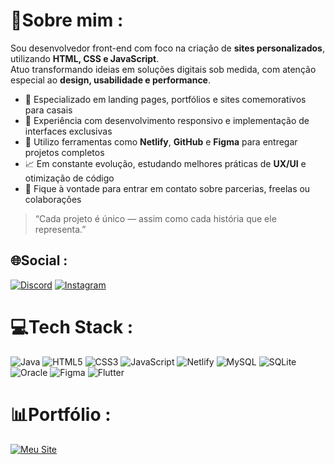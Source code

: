 # 💫Sobre mim :
Sou desenvolvedor front-end com foco na criação de **sites personalizados**, utilizando **HTML, CSS e JavaScript**.  
Atuo transformando ideias em soluções digitais sob medida, com atenção especial ao **design, usabilidade e performance**.

- 💼 Especializado em landing pages, portfólios e sites comemorativos para casais  
- 🎯 Experiência com desenvolvimento responsivo e implementação de interfaces exclusivas  
- 🚀 Utilizo ferramentas como **Netlify**, **GitHub** e **Figma** para entregar projetos completos  
- 📈 Em constante evolução, estudando melhores práticas de **UX/UI** e otimização de código  
- 💬 Fique à vontade para entrar em contato sobre parcerias, freelas ou colaborações

> “Cada projeto é único — assim como cada história que ele representa.”

## 🌐Social :
[![Discord](https://img.shields.io/badge/Discord-%237289DA.svg?logo=discord&logoColor=white)](htttps://discord.gg/1n1xghtt) [![Instagram](https://img.shields.io/badge/Instagram-%23E4405F.svg?logo=Instagram&logoColor=white)](https://instagram.com/ogabrielholanda) 

# 💻Tech Stack :
![Java](https://img.shields.io/badge/java-%23ED8B00.svg?style=flat&logo=java&logoColor=white) ![HTML5](https://img.shields.io/badge/html5-%23E34F26.svg?style=flat&logo=html5&logoColor=white) ![CSS3](https://img.shields.io/badge/css3-%231572B6.svg?style=flat&logo=css3&logoColor=white) ![JavaScript](https://img.shields.io/badge/javascript-%23323330.svg?style=flat&logo=javascript&logoColor=%23F7DF1E) ![Netlify](https://img.shields.io/badge/netlify-%23000000.svg?style=flat&logo=netlify&logoColor=#00C7B7) ![MySQL](https://img.shields.io/badge/mysql-%2300f.svg?style=flat&logo=mysql&logoColor=white) ![SQLite](https://img.shields.io/badge/sqlite-%2307405e.svg?style=flat&logo=sqlite&logoColor=white) ![Oracle](https://img.shields.io/badge/Oracle-F80000?style=flat&logo=oracle&logoColor=white) 	![Figma](https://img.shields.io/badge/figma-%23F24E1E.svg?style=flat&logo=figma&logoColor=white) ![Flutter](https://img.shields.io/badge/Flutter-%2302569B.svg?style=flat&logo=Flutter&logoColor=white)

# 📊Portfólio :
[![Meu Site](https://img.shields.io/badge/Site%20Pessoal-1a1a1a?style=for-the-badge&logo=about.me&logoColor=white)](https://gabrielholandacosta.github.io/portfolioGabriel)

